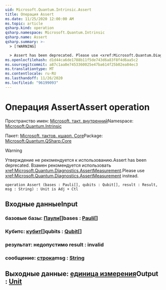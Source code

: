 ```yaml
---
uid: Microsoft.Quantum.Intrinsic.Assert
title: Операция Assert
ms.date: 11/25/2020 12:00:00 AM
ms.topic: article
qsharp.kind: operation
qsharp.namespace: Microsoft.Quantum.Intrinsic
qsharp.name: Assert
qsharp.summary: >-
  > [!WARNING]

  > Assert has been deprecated. Please use <xref:Microsoft.Quantum.Diagnostics.AssertMeasurement> instead.
ms.openlocfilehash: d1d44ca6de1788b11f5de743d6a83f8f4d6aa5c2
ms.sourcegitcommit: a87c1aa8e7453360025e47ba614f25b02ea84ec3
ms.translationtype: MT
ms.contentlocale: ru-RU
ms.lasthandoff: 11/26/2020
ms.locfileid: "96199093"
---
```

# <a name="assert-operation"></a><span data-ttu-id="15149-102">Операция Assert</span><span class="sxs-lookup"><span data-stu-id="15149-102">Assert operation</span></span>

<span data-ttu-id="15149-103">Пространство имен: [Microsoft. такт. внутренний](xref:Microsoft.Quantum.Intrinsic)</span><span class="sxs-lookup"><span data-stu-id="15149-103">Namespace: [Microsoft.Quantum.Intrinsic](xref:Microsoft.Quantum.Intrinsic)</span></span>

<span data-ttu-id="15149-104">Пакет: [Microsoft. тактов. кшарп. Core](https://nuget.org/packages/Microsoft.Quantum.QSharp.Core)</span><span class="sxs-lookup"><span data-stu-id="15149-104">Package: [Microsoft.Quantum.QSharp.Core](https://nuget.org/packages/Microsoft.Quantum.QSharp.Core)</span></span>


> [!WARNING]
> <span data-ttu-id="15149-105">Утверждение не рекомендуется к использованию.</span><span class="sxs-lookup"><span data-stu-id="15149-105">Assert has been deprecated.</span></span> <span data-ttu-id="15149-106">Взамен рекомендуется использовать <xref:Microsoft.Quantum.Diagnostics.AssertMeasurement>.</span><span class="sxs-lookup"><span data-stu-id="15149-106">Please use <xref:Microsoft.Quantum.Diagnostics.AssertMeasurement> instead.</span></span>



```qsharp
operation Assert (bases : Pauli[], qubits : Qubit[], result : Result, msg : String) : Unit is Adj + Ctl
```


## <a name="input"></a><span data-ttu-id="15149-107">Входные данные</span><span class="sxs-lookup"><span data-stu-id="15149-107">Input</span></span>

### <a name="bases--pauli"></a><span data-ttu-id="15149-108">базовые базы: [Паули](xref:microsoft.quantum.lang-ref.pauli)[]</span><span class="sxs-lookup"><span data-stu-id="15149-108">bases : [Pauli](xref:microsoft.quantum.lang-ref.pauli)[]</span></span>




### <a name="qubits--qubit"></a><span data-ttu-id="15149-109">Кубитс: [кубит](xref:microsoft.quantum.lang-ref.qubit)[]</span><span class="sxs-lookup"><span data-stu-id="15149-109">qubits : [Qubit](xref:microsoft.quantum.lang-ref.qubit)[]</span></span>




### <a name="result--__invalidresult__"></a><span data-ttu-id="15149-110">результат: __недопустимо <Result>__</span><span class="sxs-lookup"><span data-stu-id="15149-110">result : __invalid<Result>__</span></span>




### <a name="msg--string"></a><span data-ttu-id="15149-111">сообщение: [строка](xref:microsoft.quantum.lang-ref.string)</span><span class="sxs-lookup"><span data-stu-id="15149-111">msg : [String](xref:microsoft.quantum.lang-ref.string)</span></span>





## <a name="output--unit"></a><span data-ttu-id="15149-112">Выходные данные: [единица измерения](xref:microsoft.quantum.lang-ref.unit)</span><span class="sxs-lookup"><span data-stu-id="15149-112">Output : [Unit](xref:microsoft.quantum.lang-ref.unit)</span></span>

